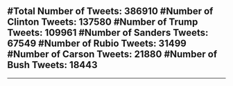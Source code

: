 #Total Number of Tweets: 386910 
#Number of Clinton Tweets: 137580
#Number of Trump Tweets: 109961
#Number of Sanders Tweets: 67549
#Number of Rubio Tweets: 31499
#Number of Carson Tweets: 21880
#Number of Bush Tweets: 18443
---
---
